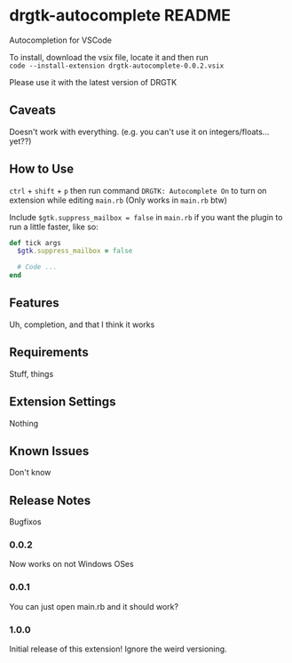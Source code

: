 # drgtk-autocomplete README

Autocompletion for VSCode

To install, download the vsix file, locate it and then run  
`code --install-extension drgtk-autocomplete-0.0.2.vsix`

Please use it with the latest version of DRGTK

## Caveats

Doesn't work with everything. (e.g. you can't use it on integers/floats... yet??)

## How to Use

`ctrl` + `shift` + `p` then run command `DRGTK: Autocomplete On` to turn on extension while editing `main.rb` (Only works in `main.rb` btw)

Include `$gtk.suppress_mailbox = false` in `main.rb` if you want the plugin to run a little faster, like so:

```ruby
def tick args
  $gtk.suppress_mailbox = false

  # Code ...
end
```

## Features

Uh, completion, and that I think it works

## Requirements

Stuff, things

## Extension Settings

Nothing

## Known Issues

Don't know

## Release Notes

Bugfixos

### 0.0.2

Now works on not Windows OSes

### 0.0.1

You can just open main.rb and it should work?

### 1.0.0

Initial release of this extension! Ignore the weird versioning.
